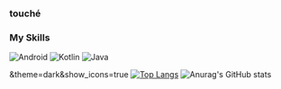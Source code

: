### touché

### My Skills
![Android](https://img.shields.io/badge/Android-3DDC84?style=for-the-badge&logo=android&logoColor=white)
![Kotlin](https://img.shields.io/badge/Kotlin-0095D5?&style=for-the-badge&logo=kotlin&logoColor=white)
![Java](https://img.shields.io/badge/Java-ED8B00?style=for-the-badge&logo=java&logoColor=white)

&theme=dark&show_icons=true
[![Top Langs](https://github-readme-stats.vercel.app/api/top-langs/?username=Bimabagaskhoro&layout=compact&theme=dark&show_icons=true)](https://github.com/Bimabagaskhoro/github-readme-stats)
![Anurag's GitHub stats](https://github-readme-stats.vercel.app/api?username=Bimabagaskhoro&count_private=true&theme=dark&show_icons=true)
